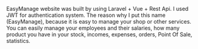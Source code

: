 EasyManage website was built by using Laravel + Vue + Rest Api. I used JWT for authentication system. The reason why I put this name (EasyManage), because it is easy to manage your shop or other services. You can easily manage your employees and their salaries, how many product you have in your stock, incomes, expenses, orders, Point Of Sale, statistics.
